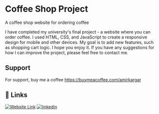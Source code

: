 
# Coffee Shop Project

A coffee shop website for ordering coffee

I have completed my university's final project - a website where you can order coffee. I used HTML, CSS, and JavaScript to create a responsive design for mobile and other devices. My goal is to add new features, such as shopping cart logic. I hope you enjoy it. If you have any suggestions for how I can improve the project, please feel free to contact me.
## Support

For support, buy me a coffee https://buymeacoffee.com/amirkargar
## 🔗 Links

[![Website Link](https://img.shields.io/badge/Website_Link-000?style=for-the-badge&logo=ko-fi&logoColor=white)](https://cafe.freehost.io/)
[![linkedin](https://img.shields.io/badge/linkedin-0A66C2?style=for-the-badge&logo=linkedin&logoColor=white)](https://www.linkedin.com/in/amirkargar)
